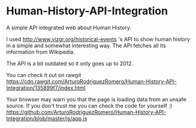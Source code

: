 # Human-History-API-Integration
A simple API integrated web about Human History.

I used http://www.vizgr.org/historical-events 's API to show human history in a simple and somewhat interesting way.
The API fetches all its information from Wikipedia.

The API is a bit outdated so it only goes up to 2012.

You can check it out on rawgit https://cdn.rawgit.com/ArturoRodriguezRomero/Human-History-API-Integration/135899f7/index.html

Your browser may warn you that the page is loading data from an unsafe source.
If you don't trust me you can check the code for yourself :)
https://github.com/ArturoRodriguezRomero/Human-History-API-Integration/blob/master/js/app.js
